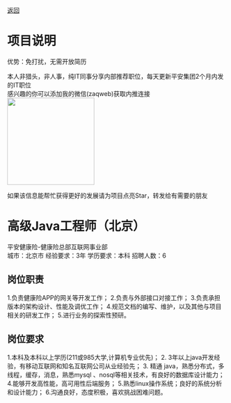 [返回](../../)

# 项目说明

优势：免打扰，无需开放简历

本人非猎头，非人事，纯IT同事分享内部推荐职位，每天更新平安集团2个月内发的IT职位  
感兴趣的你可以添加我的微信(zaqweb)获取内推连接  
<img src="https://github.com/zaqweb/PA-IT-JOBS/blob/master/WechatICode.jpeg"  height="200" width="200">

如果该信息能帮忙获得更好的发展请为项目点亮Star，转发给有需要的朋友

# 高级Java工程师（北京）
平安健康险-健康险总部互联网事业部  
城市：北京市 经验要求：3年 学历要求：本科  招聘人数：6

## 岗位职责
1.负责健康险APP的网关等开发工作；
2.负责与外部接口对接工作；
3.负责承担版本的架构设计、性能及调优工作；
4.规范文档的编写、维护，以及其他与项目相关的研发工作；
5.进行业务的探索性预研。

## 岗位要求
1.本科及本科以上学历(211或985大学,计算机专业优先)；
2. 3年以上java开发经验，有移动互联网和知名互联网公司从业经验先； 
3. 精通 java，熟悉分布式，多线程，缓存，消息，熟悉mysql 、nosql等相关技术，有良好的数据库设计能力；
4.能够开发高性能，高可用性后端服务；
5.熟悉linux操作系统；良好的系统分析和设计能力；
6.沟通良好，态度积极，喜欢挑战困难问题。




